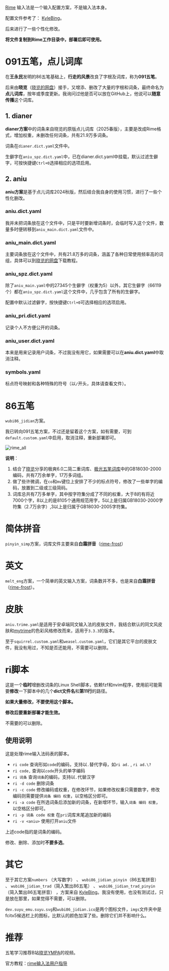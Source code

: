 [Rime](https://rime.im/) 输入法是一个输入配置方案，不是输入法本身。

配置文件参考了： [KyleBing](https://github.com/KyleBing/wubi-jidan-dict)。

后来进行了一些个性化修改。

**将文件复制到Rime工作目录中，部署后即可使用。**

# 091五笔，点儿词库

在**王永民**发明的86五笔基础上，**行走的风景**改良了字根及词库，称为**091五笔**。

后来由**晓览**（[晓览的网盘](http://gaokuan.ysepan.com/)）接手，又增添、删改了大量的字根和词条，最终命名为**点儿词库**，按年或季度更新。我询问过他是否可以放在GitHub上，他说可以**随意传播**这个词库。

## 1. dianer

**dianer方案**中的词条来自晓览的原版点儿词库（2025春版），主要是改成Rime格式，增加权重，未删改任何词条，共有21.9万多词条。

词条在`dianer.dict.yaml`文件中。

生僻字在`aniu_spz.dict.yaml`中，已在dianer.dict.yaml中挂载，默认过滤生僻字，可按快捷键`Ctrl+0`选择相应的选项启用。

## 2. aniu
**aniu方案**是基于点儿词库2024秋版，然后结合我自身的使用习惯，进行了一些个性化删改。

### aniu.dict.yaml
我并未把词条放在这个文件中，只是平时要新增词条时，会临时写入这个文件，数量多时便转移到`aniu_main.dict.yaml`文件中。

### aniu_main.dict.yaml
主要词条放在这个文件中，共有21.8万多的词条，涵盖了各种日常使用频率高的词组，具体可以到[晓览的网盘](http://gaokuan.ysepan.com/)下载教程。

### aniu_spz.dict.yaml
除了`aniu_main.yaml`中的27345个生僻字（权重为5）以外，其它生僻字（66119个）都在`aniu_spz.dict.yaml`这个文件中，几乎包含了所有的生僻字。

配置中默认过滤僻字，按快捷键`Ctrl+0`可选择相应的选项启用。

### aniu_pri.dict.yaml
记录个人不方便公开的词条。

### aniu_user.dict.yaml
本来是用来记录用户词条，不过我没有用它，如果需要可以在**aniu.dict.yaml**中取消注释。

### symbols.yaml
标点符号映射和各种特殊的符号（以`/`开头，具体请查看文件）。

# 86五笔
`wubi86_jidian`方案。

我已转向091五笔方案，不过还是留着这个方案，如有需要，可到`default.custom.yaml`中启用，取消注释，重新部署即可。

![rime_all](https://github.com/KyleBing/rime-wubi86-jidian/assets/12215982/710c7e80-1660-48f1-bcc5-157c6bd3f662)

**说明**：
1. 结合了[晓览](http://gaokuan.ysepan.com/)分享的极爽6.0二简二重词库、[极光五笔词库](https://gitee.com/jack2583/wubi-tables.git)中的GB18030-2000编码，共有7万余单字，17万多词组。
2. 做了些许微调，在`co`和`mv`键位上安排了不少的标点符号，修改了一些单字的编码，放置到二级或三级简码。
3. 词库总共有7万多单字，其中按字符集分成了不同的权重，大于8的有将近7000个字，8以上的是8105个通用规范用字，5以上是归属GB18030-2000字符集（2.7万余字）,3以上是归属于GB18030-2005字符集。

 # 简体拼音
 `pinyin_simp`方案，词库文件主要来自**白霜拼音**（[rime-frost](https://github.com/gaboolic/rime-frost)）

 # 英文
 `melt_eng`方案，一个简单的英文输入方案，词条数并不多，也是来自**白霜拼音**（[rime-frost](https://github.com/gaboolic/rime-frost)）。

 # 皮肤
 `aniu.trime.yaml`是适用于安卓端同文输入法的皮肤文件，我结合默认的同文风皮肤和[mytrime](https://github.com/chwt163/mytrime)的色彩风格修改而来，适用于`3.3.3`的版本。

 至于`squirrel.custom.yaml`和`weasel.custom.yaml`，它们是其它平台的皮肤文件，我没有用过，不知是否还能用，不需要可以删除。

 # ri脚本
 这是一个**临时**增删改词条的Linux Shell脚本，依赖fzf和nvim程序，使用前可能需要**修改**一下脚本中的几个**dict文件名**和**第11行**的路径。

 **如果大量修改，不要使用这个脚本。**

 **修改后要重新部署才能生效。**

 不需要的可以删除。

 ## 使用说明
 这是处理rime输入法码表的脚本。

- `ri code`        查询形如`code`的编码，支持以`.`替代字母，如`ri ad.` , `ri ad.\?`
- `ri code,`       查询以`code`开头的单字编码
- `ri 词条`        查询`词条`的编码，支持以`.`代替汉字
- `ri -d code`                  删除词条
- `ri -c code`                  修改编码或权重，在修改环节，如果修改权重只需要数字，修改编码则需要提供`词条 编码 权重`，以空格区分即可。
- `ri -a code`                  在所选词条后添加新的词条，在新增环节，输入`词条 编码 权重`，以空格区分即可。
- `ri -p 词条 code 权重`         在`pri`词库末尾追加新的编码
- `ri -v <aniu>`    使用打开`aniu`文件


上述code指的是词条的编码。

修改、删除、添加时**不要多选**。

 # 其它
 至于其它方案`numbers` （大写数字） 、 `wubi86_jidian_pinyin`（86五笔拼音） 、 `wubi86_jidian_trad`（简入繁出86五笔） 、 `wubi86_jidian_trad_pinyin`（简入繁出86五笔拼音） ，方案来自 [KyleBing](https://github.com/KyleBing/wubi-jidan-dict)。我没有使用，也没有测试过，只是放在那里，如果觉得不需要，可以删除。

 `dev.suyu_emu.suyu.svg`和`wubi86_jidian.ico`是两个图标文件，`imgs`文件夹中是fcitx5候选栏上的图标，比默认的颜色加深了些。删除它们并不影响什么。

 # 推荐
五笔学习推荐B站[晓览YMPA](https://space.bilibili.com/108585624)的视频。

官方教程：[rime输入法用户指导](https://github.com/rime/home/wiki/UserGuide)
